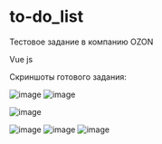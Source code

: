 # to-do_list

Тестовое задание в компанию OZON

Vue js

Скриншоты готового задания:   

![image](https://user-images.githubusercontent.com/47104132/124359685-b482a800-dc2e-11eb-9852-5ef5d33f7faf.png)
![image](https://user-images.githubusercontent.com/47104132/124359717-d4b26700-dc2e-11eb-83a0-ce0b6c20658e.png)

![image](https://user-images.githubusercontent.com/47104132/124359736-eeec4500-dc2e-11eb-826a-d1643d415313.png)

![image](https://user-images.githubusercontent.com/47104132/124359746-f7448000-dc2e-11eb-9371-9c6c6f8586b0.png)
![image](https://user-images.githubusercontent.com/47104132/124359752-01ff1500-dc2f-11eb-9554-6fcd1e57c94d.png)
![image](https://user-images.githubusercontent.com/47104132/124359763-0aefe680-dc2f-11eb-9f14-d975427d16dc.png)
